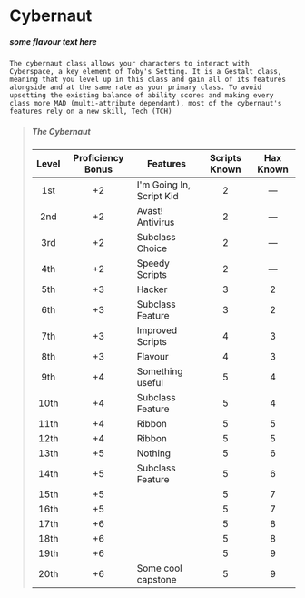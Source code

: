 

# Cybernaut

##### some flavour text here

```The cybernaut class allows your characters to interact with Cyberspace, a key element of Toby's Setting. It is a Gestalt class, meaning that you level up in this class and gain all of its features alongside and at the same rate as your primary class. To avoid upsetting the existing balance of ability scores and making every class more MAD (multi-attribute dependant), most of the cybernaut's features rely on a new skill, Tech (TCH)```



> ##### The Cybernaut
>
> | Level | Proficiency Bonus | Features                         | Scripts Known | Hax Known |
> | :---: | :---------------: | ------------------------ | :-----------: | :-------: |
> |  1st  |        +2         | I'm Going In, Script Kid |       2       |     —     |
> |  2nd  |        +2         | Avast! Antivirus         |       2       |     —     |
> |  3rd  |        +2         | Subclass Choice          |       2       |     —     |
> |  4th  |        +2         | Speedy Scripts           |       2       |     —     |
> |  5th  |        +3         | Hacker                   |       3       |     2     |
> |  6th  |        +3         | Subclass Feature |       3       |     2     |
> |  7th  |        +3         | Improved Scripts |       4       |     3     |
> |  8th  |        +3         | Flavour |       4       |     3     |
> |  9th  |        +4         | Something useful |       5       |     4     |
> | 10th  |        +4         | Subclass Feature |       5       |     4     |
> | 11th  |        +4         | Ribbon |       5       |     5     |
> | 12th  |        +4         | Ribbon |       5       |     5     |
> | 13th  |        +5         | Nothing |       5       |     6     |
> | 14th  |        +5         | Subclass Feature |       5       |     6     |
> | 15th  |        +5         |                          |       5       |     7     |
> | 16th  |        +5         |                          |       5       |     7     |
> | 17th  |        +6         |                          |       5       |     8     |
> | 18th  |        +6         |                          |       5       |     8     |
> | 19th  |        +6         |                          |       5       |     9     |
> | 20th  |        +6         | Some cool capstone |       5       |     9     |
